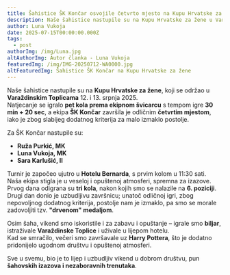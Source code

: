 ```yaml
---
title: Šahistice ŠK Končar osvojile četvrto mjesto na Kupu Hrvatske za žene
description: Naše šahistice nastupile su na Kupu Hrvatske za žene u Varaždinskim Toplicama i osvojile odlično četvrto mjesto.
author: Luna Vukoja
date: 2025-07-15T00:00:00.000Z
tags:
  - post
authorImg: /img/Luna.jpg
altAuthorImg: Autor članka - Luna Vukoja
featuredImg: /img/IMG-20250712-WA0000.jpg
altFeaturedImg: Šahistice ŠK Končar na Kupu Hrvatske za žene
---
```


Naše šahistice nastupile su na **Kupu Hrvatske za žene**, koji se održao u **Varaždinskim Toplicama** 12. i 13. srpnja 2025.  
Natjecanje se igralo **pet kola prema ekipnom švicarcu** s tempom igre **30 min + 20 sec**, a ekipa **ŠK Končar** završila je odličnim **četvrtim mjestom**, iako je zbog slabijeg dodatnog kriterija za malo izmaklo postolje.

Za ŠK Končar nastupile su:

- **Ruža Purkić, MK**
- **Luna Vukoja, MK**
- **Sara Karlušić, II**

Turnir je započeo ujutro u **Hotelu Bernarda**, s prvim kolom u 11:30 sati.  
Naša ekipa stigla je u veseloj i opuštenoj atmosferi, spremna za izazove.  
Prvog dana odigrana su **tri kola**, nakon kojih smo se nalazile na **6. poziciji**.  
Drugi dan donio je uzbudljivu završnicu; unatoč odličnoj igri, zbog nepovoljnog dodatnog kriterija, postolje nam je izmaklo, pa smo se morale zadovoljiti tzv. **"drvenom" medaljom**.

Osim šaha, vikend smo iskoristile i za zabavu i opuštanje – igrale smo **biljar**, istraživale **Varaždinske Toplice** i uživale u lijepom hotelu.  
Kad se smračilo, večeri smo završavale uz **Harry Pottera**, što je dodatno pridonijelo ugodnom društvu i opuštenoj atmosferi.

Sve u svemu, bio je to lijep i uzbudljiv vikend u dobrom društvu, pun **šahovskih izazova i nezaboravnih trenutaka**.
